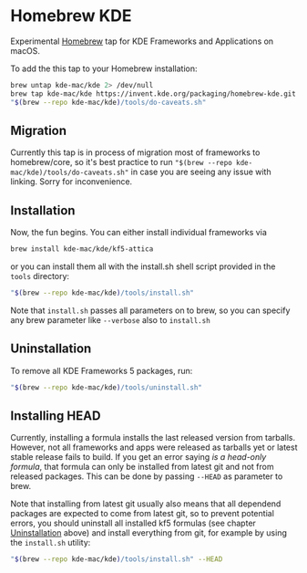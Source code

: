 # Homebrew KDE

Experimental [Homebrew](http://brew.sh) tap for KDE Frameworks and Applications on macOS.

To add the this tap to your Homebrew installation:

```sh
brew untap kde-mac/kde 2> /dev/null
brew tap kde-mac/kde https://invent.kde.org/packaging/homebrew-kde.git --force-auto-update
"$(brew --repo kde-mac/kde)/tools/do-caveats.sh"
```

## Migration

Currently this tap is in process of migration most of frameworks to homebrew/core, so it's best practice to run `"$(brew --repo kde-mac/kde)/tools/do-caveats.sh"` in case you are seeing any issue with linking. Sorry for inconvenience.

## Installation 

Now, the fun begins. You can either install individual frameworks via

```sh
brew install kde-mac/kde/kf5-attica
```

or you can install them all with the install.sh shell script provided in the `tools` directory:

```sh
"$(brew --repo kde-mac/kde)/tools/install.sh"
```

Note that `install.sh` passes all parameters on to brew, so you can specify any brew parameter like `--verbose` also to `install.sh`

## Uninstallation

To remove all KDE Frameworks 5 packages, run:

```sh
"$(brew --repo kde-mac/kde)/tools/uninstall.sh"
```

## Installing HEAD

Currently, installing a formula installs the last released version from tarballs. However, not all frameworks and apps were released as tarballs yet or latest stable release fails to build. If you get an error saying *is a head-only formula*, that formula can only be installed from latest git and not from released packages. This can be done by passing `--HEAD` as parameter to brew.

Note that installing from latest git usually also means that all dependend packages are expected to come from latest git, so to prevent potential errors, you should uninstall all installed kf5 formulas (see chapter [Uninstallation](#Uninstallation) above) and install everything from git, for example by using the `install.sh` utility:

```sh
"$(brew --repo kde-mac/kde)/tools/install.sh" --HEAD
```